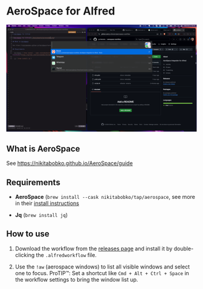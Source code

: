 # AeroSpace for Alfred 

![AeroSpace for Alfred](./docs/assets/screenshot.png)

## What is AeroSpace

See https://nikitabobko.github.io/AeroSpace/guide

## Requirements

- **AeroSpace** (`brew install --cask nikitabobko/tap/aerospace`, see more in their [install instructions](https://github.com/nikitabobko/AeroSpace?tab=readme-ov-file#installation)

- **Jq** (`brew install jq`)

## How to use

1. Download the workflow from the [releases page](https://github.com/yuriteixeira/aerospace-workflow/releases) and install it by double-clicking the `.alfredworkflow` file.

2. Use the `!aw` (aerospace windows) to list all visible windows and select one to focus. ProTIP™: Set a shortcut like `Cmd + Alt + Ctrl + Space` in the workflow settings to bring the window list up.
